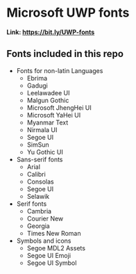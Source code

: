 # Microsoft UWP fonts

**Link: <https://bit.ly/UWP-fonts>**

## Fonts included in this repo

* Fonts for non-latin Languages
	* Ebrima
	* Gadugi
	* Leelawadee UI
	* Malgun Gothic
	* Microsoft JhengHei UI
	* Microsoft YaHei UI
	* Myanmar Text
	* Nirmala UI
	* Segoe UI
	* SimSun
	* Yu Gothic UI
* Sans-serif fonts
	* Arial
	* Calibri
	* Consolas
	* Segoe UI
	* Selawik
* Serif fonts
	* Cambria
	* Courier New
	* Georgia
	* Times New Roman
* Symbols and icons
	* Segoe MDL2 Assets
	* Segoe UI Emoji
	* Segoe UI Symbol
